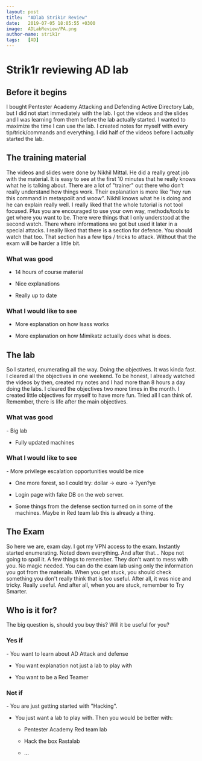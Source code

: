 ```yaml
---
layout: post
title:  "ADlab Strik1r Review"
date:   2019-07-05 18:05:55 +0300
image:  ADLabReview/PA.png
author-name: strik1r
tags:   [AD]
---
```


<h1>Strik1r reviewing AD lab</h1>
<h2>Before it begins</h2>

I bought Pentester Academy Attacking and Defending Active Directory Lab, but I did not start immediately with the lab. I got the videos and the slides and I was learning from them before the lab actually started. I wanted to maximize the time I can use the lab. I created notes for myself with every tip/trick/commands and everything. I did half of the videos before I actually started the lab.

<h2>The training material</h2>
The videos and slides were done by Nikhil Mittal. He did a really great job with the material. It is easy to see at the first 10 minutes that he really knows what he is talking about. There are a lot of "trainer" out there who don’t really understand how things work. Their explanation is more like "hey run this command in metaspolit and woow". Nikhil knows what he is doing and he can explain really well. I really liked that the whole tutorial is not tool focused. Plus you are encouraged to use your own way, methods/tools to get where you want to be. There were things that I only understood at the second watch. There where informations we got but used it later in a special attacks. I really liked that there is a section for defence. You should watch that too. That section has a few tips / tricks to attack. Without that the exam will be harder a little bit. 

<h3>What was good</h3>

- 14 hours of course material 

- Nice explanations

- Really up to date

<h3>What I would like to see</h3>

- More explanation on how lsass works

- More explanation on how Mimikatz actually does what is does.


<h2>The lab</h2>
So I started, enumerating all the way. Doing the objectives.  It was kinda fast. I cleared all the objectives in one weekend. To be honest, I already watched the videos by then, created my notes and I had more than 8 hours a day doing the labs. I cleared the objectives two more times in the month. I created little objectives for myself to have more fun. Tried all I can think of. Remember, there is life after the main objectives.  

<h3>What was good</h3>
- Big lab 

- Fully updated machines

<h3>What I would like to see</h3>
- More privilege escalation opportunities would be nice

- One more forest, so I could try: dollar -> euro -> ?yen?ye

- Login page with fake DB on the web server.

- Some things from the defense section turned on in some of the machines. Maybe in Red team lab this is already a thing.

<h2>The Exam</h2>
So here we are, exam day. I got my VPN access to the exam. Instantly started enumerating. Noted down everything. And after that… Nope not going to spoil it. A few things to remember. They don't want to mess with you. No magic needed. You can do the exam lab using only the information you got from the materials. When you get stuck, you should check something you don't really think that is too useful. After all, it was nice and tricky. Really useful. And after all, when you are stuck, remember to Try Smarter. 

<h2>Who is it for?</h2>

The big question is, should you buy this? Will it be useful for you?

<h3>Yes if</h3>
- You want to learn about AD Attack and defense

- You want explanation not just a lab to play with

- You want to be a Red Teamer

<h3>Not if</h3>
- You are just getting started with "Hacking".

- You just want a lab to play with. Then you would be better with:

    * Pentester Academy Red team lab

	* Hack the box Rastalab

    * ...

